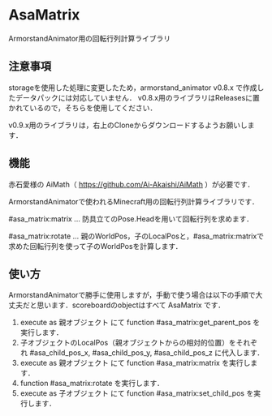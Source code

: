 # AsaMatrix
ArmorstandAnimator用の回転行列計算ライブラリ

## 注意事項

storageを使用した処理に変更したため，armorstand_animator v0.8.x で作成したデータパックには対応していません．
v0.8.x用のライブラリはReleasesに置かれているので，そちらを使用してください．

v0.9.x用のライブラリは，右上のCloneからダウンロードするようお願いします．

## 機能

赤石愛様の AiMath（
https://github.com/Ai-Akaishi/AiMath
）が必要です．

ArmorstandAnimatorで使われるMinecraft用の回転行列計算ライブラリです．

#asa_matrix:matrix ... 防具立てのPose.Headを用いて回転行列を求めます．

#asa_matrix:rotate ... 親のWorldPos，子のLocalPosと，#asa_matrix:matrixで求めた回転行列を使って子のWorldPosを計算します．

## 使い方

ArmorstandAnimatorで勝手に使用しますが，手動で使う場合は以下の手順で大丈夫だと思います．scoreboardのobjectはすべて AsaMatrix です．

1. execute as 親オブジェクト にて function #asa_matrix:get_parent_pos を実行します．
2. 子オブジェクトのLocalPos（親オブジェクトからの相対的位置）をそれぞれ #asa_child_pos_x, #asa_child_pos_y, #asa_child_pos_z に代入します．
3. execute as 親オブジェクト にて function #asa_matrix:matrix を実行します．
4. function #asa_matrix:rotate を実行します．
5. execute as 子オブジェクト にて function #asa_matrix:set_child_pos を実行します．
